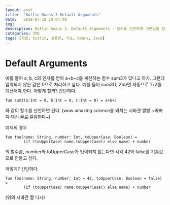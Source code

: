 ```yaml
---
layout: post
title:  "Kotlin Koans 3 Default Arguments"
date:   2018-07-18 20:04:40
img: 
description: Kotlin Koans 3. Default Arguments - 함수를 선언하며 기본값을 설정해보자.
categories: 개발
tags: [개발, kotlin, 코틀린, 기초, Koans, Java]
---
```

# Default Arguments
예를 들어 a, b, c의 인자를 받아 a+b+c를 계산하는 함수 sum3가 있다고 하자.
그런데 입력되지 않은 값은 0으로 처리하고 싶다.
예를 들어 sum3(1, 2)라면 자동으로 1+2를 계산해야 한다.
어떻게 할까?
간단하다.
```
fun sum3(a:Int = 0, b:Int = 0, c:Int = 0) = a+b+c
```
와 같이 함수를 선언하면 된다.
(wow amazing science를 외치는 시바견 짤방 ~~~이미지 대신 글로 갈음한다~~~)

예제의 경우

```
fun foo(name: String, number: Int, toUpperCase: Boolean) =
        (if (toUpperCase) name.toUpperCase() else name) + number
```

의 함수를, number와 toUpperCase가 입력되지 않는다면 각각 42와 false를 기본값으로 만들고 싶다.

어떻게? 간단하다.

```
fun foo(name: String, number: Int = 42, toUpperCase: Boolean = false) =
        (if (toUpperCase) name.toUpperCase() else name) + number

```

(위의 시바견 짤 다시)